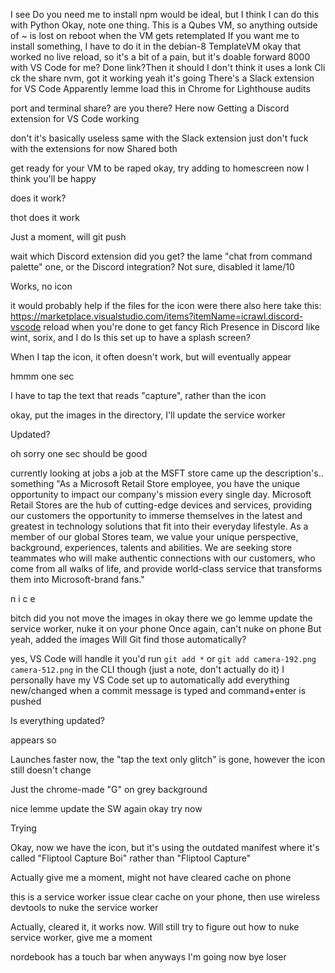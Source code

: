 I see
Do you need me to install 
npm would be ideal, but I think I can do this with Python
Okay, note one thing. This is a Qubes VM, so anything outside of ~ is lost on reboot when the VM gets retemplated
If you want me to install something, I have to do it in the debian-8 TemplateVM
okay that worked
no live reload, so it's a bit of a pain, but it's doable
forward 8000 with VS Code for me?
Done
link?Then it should 
I don't think it uses a lonk
Cli
ck the share
nvm, got it working
yeah it's going
There's a Slack extension for VS Code
Apparently
lemme load this in Chrome for Lighthouse audits

port and terminal share?
are you there?
Here now
Getting a Discord extension for VS Code working

don't
it's basically useless
same with the Slack extension
just don't fuck with the extensions for now
Shared both

get ready for your VM to be raped
okay, try adding to homescreen now
I think you'll be happy

does it work?

thot
does it work

Just a moment, will git push

wait
which Discord extension did you get?
the lame "chat from command palette" one, or the Discord integration?
Not sure, disabled it
lame/10

Works, no icon

it would probably help if the files for the icon were there
also here take this: https://marketplace.visualstudio.com/items?itemName=icrawl.discord-vscode
reload when you're done to get fancy Rich Presence in Discord like wint, sorix, and I do
Is this set up to have a splash screen?

When I tap the icon, it often doesn't work, but will eventually appear

hmmm
one sec

I have to tap the text that reads "capture", rather than the icon

okay, put the images in the directory, I'll update the service worker

Updated?

oh sorry one sec
should be good

currently looking at jobs
a job at the MSFT store came up
the description's.. something
"As a Microsoft Retail Store employee, you have the unique opportunity to impact our company's mission every single day.  Microsoft Retail Stores are the hub of cutting-edge devices and services, providing our customers the opportunity to immerse themselves in the latest and greatest in technology solutions that fit into their everyday lifestyle. As a member of our global Stores team, we value your unique perspective, background, experiences, talents and abilities. We are seeking store teammates who will make authentic connections with our customers, who come from all walks of life, and provide world-class service that transforms them into Microsoft-brand fans."

n i c e

bitch did you not move the images in
okay there we go
lemme update the service worker, nuke it on your phone
Once again, can't nuke on phone
But yeah, added the images
Will Git find those automatically?

yes, VS Code will handle it
you'd run `git add *` or `git add camera-192.png camera-512.png` in the CLI though (just a note, don't actually do it)
I personally have my VS Code set up to automatically add everything new/changed when a commit message is typed and command+enter is pushed

Is everything updated?

appears so

Launches faster now, the "tap the text only glitch" is gone, however the icon still doesn't change

Just the chrome-made "G" on grey background

nice
lemme update the SW again
okay try now

Trying

Okay, now we have the icon, but it's using the outdated manifest where it's called "Fliptool Capture Boi" rather than "Fliptool Capture"

Actually give me a moment, might not have cleared cache on phone

this is a service worker issue
clear cache on your phone, then use wireless devtools to nuke the service worker

Actually, cleared it, it works now. Will still try to figure out how to nuke service worker, give me a moment

nordebook has a touch bar when
anyways I'm going now bye loser